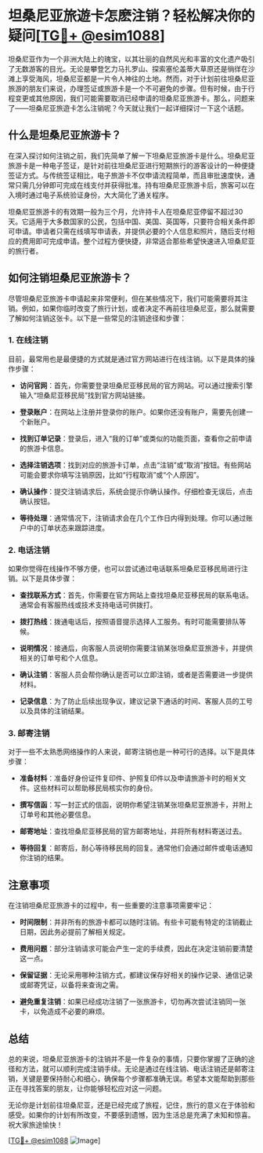 # 坦桑尼亚旅遊卡怎麽注销？轻松解决你的疑问[[TG💪+ @esim1088](https://t.me/s/esim1088)]

坦桑尼亚作为一个非洲大陆上的瑰宝，以其壮丽的自然风光和丰富的文化遗产吸引了无数游客的目光。无论是攀登乞力马扎罗山、探索塞伦盖蒂大草原还是徜徉在沙滩上享受海风，坦桑尼亚都是一片令人神往的土地。然而，对于计划前往坦桑尼亚旅游的朋友们来说，办理签证或旅游卡是一个不可避免的步骤。但有时候，由于行程变更或其他原因，我们可能需要取消已经申请的坦桑尼亚旅游卡。那么，问题来了——坦桑尼亚旅遊卡怎么注销呢？今天就让我们一起详细探讨一下这个话题。

## 什么是坦桑尼亚旅游卡？

在深入探讨如何注销之前，我们先简单了解一下坦桑尼亚旅游卡是什么。坦桑尼亚旅游卡是一种电子签证，是针对前往坦桑尼亚进行短期旅行的游客设计的一种便捷签证方式。与传统签证相比，电子旅游卡不仅申请流程简单，而且审批速度快，通常只需几分钟即可完成在线支付并获得批准。持有坦桑尼亚旅游卡后，旅客可以在入境时通过电子系统验证身份，大大简化了通关程序。

坦桑尼亚旅游卡的有效期一般为三个月，允许持卡人在坦桑尼亚停留不超过30天。它适用于大多数国家的公民，包括中国、美国、英国等，只要符合相关条件即可申请。申请者只需在线填写申请表，并提供必要的个人信息和照片，随后支付相应的费用即可完成申请。整个过程方便快捷，非常适合那些希望快速进入坦桑尼亚的旅行者。

## 如何注销坦桑尼亚旅游卡？

尽管坦桑尼亚旅游卡申请起来非常便利，但在某些情况下，我们可能需要将其注销。例如，如果你临时改变了旅行计划，或者决定不再前往坦桑尼亚，那么就需要了解如何注销这张卡。以下是一些常见的注销途径和步骤：

### 1. 在线注销

目前，最常用也是最便捷的方式就是通过官方网站进行在线注销。以下是具体的操作步骤：

- **访问官网**：首先，你需要登录坦桑尼亚移民局的官方网站。可以通过搜索引擎输入“坦桑尼亚移民局”找到官方网站链接。
  
- **登录账户**：在网站上注册并登录你的账户。如果你还没有账户，需要先创建一个新账户。

- **找到订单记录**：登录后，进入“我的订单”或类似的功能页面，查看你之前申请的旅游卡信息。

- **选择注销选项**：找到对应的旅游卡订单，点击“注销”或“取消”按钮。有些网站可能会要求你填写注销原因，比如“行程取消”或“个人原因”。

- **确认操作**：提交注销请求后，系统会提示你确认操作。仔细检查无误后，点击确认按钮。

- **等待处理**：通常情况下，注销请求会在几个工作日内得到处理。你可以通过账户中的订单状态来跟踪进度。

### 2. 电话注销

如果你觉得在线操作不够方便，也可以尝试通过电话联系坦桑尼亚移民局进行注销。以下是具体步骤：

- **查找联系方式**：首先，你需要在官方网站上查找坦桑尼亚移民局的联系电话。通常会有客服热线或技术支持电话可供拨打。

- **拨打热线**：拨通电话后，按照语音提示选择人工服务。有时可能需要排队等候。

- **说明情况**：接通后，向客服人员说明你需要注销某张坦桑尼亚旅游卡，并提供相关的订单号和个人信息。

- **确认注销**：客服人员会帮你确认是否可以立即注销，或者是否需要进一步提供材料。

- **记录信息**：为了防止后续出现争议，建议记录下通话的时间、客服人员的工号以及具体的注销结果。

### 3. 邮寄注销

对于一些不太熟悉网络操作的人来说，邮寄注销也是一种可行的选择。以下是具体步骤：

- **准备材料**：准备好身份证件复印件、护照复印件以及申请旅游卡时的相关文件。这些材料可以帮助移民局核实你的身份。

- **撰写信函**：写一封正式的信函，说明你希望注销某张坦桑尼亚旅游卡，并附上订单号和其他必要信息。

- **邮寄地址**：查找坦桑尼亚移民局的官方邮寄地址，并将所有材料寄送过去。

- **等待回复**：邮寄后，耐心等待移民局的回复。通常他们会通过邮件或电话通知你注销的结果。

## 注意事项

在注销坦桑尼亚旅游卡的过程中，有一些重要的注意事项需要牢记：

- **时间限制**：并非所有的旅游卡都可以随时注销。有些卡可能有特定的注销截止日期，因此务必提前了解相关规定。

- **费用问题**：部分注销请求可能会产生一定的手续费，因此在决定注销前要清楚这一点。

- **保留证据**：无论采用哪种注销方式，都建议保存好相关的操作记录、通信记录或邮寄凭证，以备将来查询之需。

- **避免重复注销**：如果已经成功注销了一张旅游卡，切勿再次尝试注销同一张卡，以免造成不必要的麻烦。

## 总结

总的来说，坦桑尼亚旅游卡的注销并不是一件复杂的事情，只要你掌握了正确的途径和方法，就可以顺利完成注销手续。无论是通过在线注销、电话注销还是邮寄注销，关键是要保持耐心和细心，确保每个步骤都准确无误。希望本文能帮助到那些正在寻找答案的朋友，让你能够轻松应对这一问题。

无论你是计划前往坦桑尼亚，还是已经完成了旅程，记住，旅行的意义在于体验和感受。如果你的计划有所改变，不要感到遗憾，因为生活总是充满了未知和惊喜。祝大家旅途愉快！

[[TG💪+ @esim1088](https://t.me/s/esim1088) ![Image](https://i.postimg.cc/4NQfJmqS/Snipaste-2025-05-13-00-14-12.png)]
